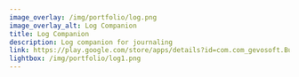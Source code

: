 ```yaml
---
image_overlay: /img/portfolio/log.png
image_overlay_alt: Log Companion
title: Log Companion
description: Log companion for journaling
link: https://play.google.com/store/apps/details?id=com.com_gevosoft.Bullet_Journal_Log&hl=en_US
lightbox: /img/portfolio/log1.png
---
```

